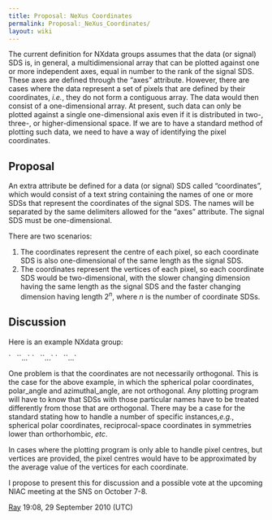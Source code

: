 ```yaml
---
title: Proposal: NeXus Coordinates
permalink: Proposal:_NeXus_Coordinates/
layout: wiki
---
```


The current definition for NXdata groups assumes that the data (or
signal) SDS is, in general, a multidimensional array that can be plotted
against one or more independent axes, equal in number to the rank of the
signal SDS. These axes are defined through the “axes” attribute.
However, there are cases where the data represent a set of pixels that
are defined by their coordinates, <em>i.e.</em>, they do not form a
contiguous array. The data would then consist of a one-dimensional
array. At present, such data can only be plotted against a single
one-dimensional axis even if it is distributed in two-, three-, or
higher-dimensional space. If we are to have a standard method of
plotting such data, we need to have a way of identifying the pixel
coordinates.

Proposal
--------

An extra attribute be defined for a data (or signal) SDS called
“coordinates”, which would consist of a text string containing the names
of one or more SDSs that represent the coordinates of the signal SDS.
The names will be separated by the same delimiters allowed for the
“axes” attribute. The signal SDS must be one-dimensional.

There are two scenarios:

1.  The coordinates represent the centre of each pixel, so each
    coordinate SDS is also one-dimensional of the same length as the
    signal SDS.
2.  The coordinates represent the vertices of each pixel, so each
    coordinate SDS would be two-dimensional, with the slower changing
    dimension having the same length as the signal SDS and the faster
    changing dimension having length 2<sup><em>n</em></sup>, where
    <em>n</em> is the number of coordinate SDSs.

Discussion
----------

Here is an example NXdata group:

<NXdata name="data">  
`   `<data signal="1" coordinates="polar_angle:azimuthal_angle">`...`</data>  
`   `<polar_angle>`...`</polar_angle>  
`   `<azimuthal_angle>`...`</azimuthal_angle>  
</NXdata>

One problem is that the coordinates are not necessarily orthogonal. This
is the case for the above example, in which the spherical polar
coordinates, polar\_angle and azimuthal\_angle, are not orthogonal. Any
plotting program will have to know that SDSs with those particular names
have to be treated differently from those that are orthogonal. There may
be a case for the standard stating how to handle a number of specific
instances,<em>e.g.</em>, spherical polar coordinates, reciprocal-space
coordinates in symmetries lower than orthorhombic, <em>etc</em>.

In cases where the plotting program is only able to handle pixel
centres, but vertices are provided, the pixel centres would have to be
approximated by the average value of the vertices for each coordinate.

I propose to present this for discussion and a possible vote at the
upcoming NIAC meeting at the SNS on October 7-8.

  
[Ray](User%3ARay_Osborn "wikilink") 19:08, 29 September 2010 (UTC)
